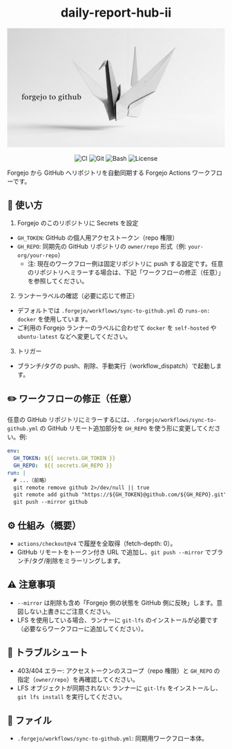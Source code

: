 <div align="center">

<h1>daily-report-hub-ii</h1>

<img src="header.jpg" alt="Forgejo to GitHub mirror workflow" width="720" />

<p>
  <img alt="CI" src="https://img.shields.io/badge/CI-Forgejo_Actions-2185D0?logo=githubactions&logoColor=white" />
  <img alt="Git" src="https://img.shields.io/badge/Git-mirror-orange?logo=git&logoColor=white" />
  <img alt="Bash" src="https://img.shields.io/badge/Shell-bash-4EAA25?logo=gnubash&logoColor=white" />
  <img alt="License" src="https://img.shields.io/badge/License-MIT-lightgrey" />
  <!-- 上記バッジは必要に応じて調整してください -->
  
</p>

</div>

Forgejo から GitHub へリポジトリを自動同期する Forgejo Actions ワークフローです。

## 🚀 使い方

1) Forgejo のこのリポジトリに Secrets を設定

- `GH_TOKEN`: GitHub の個人用アクセストークン（repo 権限）
- `GH_REPO`: 同期先の GitHub リポジトリの `owner/repo` 形式（例: `your-org/your-repo`）
  - 注: 現在のワークフロー例は固定リポジトリに push する設定です。任意のリポジトリへミラーする場合は、下記「ワークフローの修正（任意）」を参照してください。

2) ランナーラベルの確認（必要に応じて修正）

- デフォルトでは `.forgejo/workflows/sync-to-github.yml` の `runs-on: docker` を使用しています。
- ご利用の Forgejo ランナーのラベルに合わせて `docker` を `self-hosted` や `ubuntu-latest` などへ変更してください。

3) トリガー

- ブランチ/タグの push、削除、手動実行（workflow_dispatch）で起動します。

## ✏️ ワークフローの修正（任意）

任意の GitHub リポジトリにミラーするには、`.forgejo/workflows/sync-to-github.yml` の GitHub リモート追加部分を `GH_REPO` を使う形に変更してください。例:

```yaml
env:
  GH_TOKEN: ${{ secrets.GH_TOKEN }}
  GH_REPO:  ${{ secrets.GH_REPO }}
run: |
  # ...（前略）
  git remote remove github 2>/dev/null || true
  git remote add github "https://${GH_TOKEN}@github.com/${GH_REPO}.git"
  git push --mirror github
```

## ⚙️ 仕組み（概要）

- `actions/checkout@v4` で履歴を全取得（fetch-depth: 0）。
- GitHub リモートをトークン付き URL で追加し、`git push --mirror` でブランチ/タグ/削除をミラーリングします。

## ⚠️ 注意事項

- `--mirror` は削除も含め「Forgejo 側の状態を GitHub 側に反映」します。意図しない上書きにご注意ください。
- LFS を使用している場合、ランナーに `git-lfs` のインストールが必要です（必要ならワークフローに追加してください）。

## 🧩 トラブルシュート

- 403/404 エラー: アクセストークンのスコープ（repo 権限）と `GH_REPO` の指定（`owner/repo`）を再確認してください。
- LFS オブジェクトが同期されない: ランナーに `git-lfs` をインストールし、`git lfs install` を実行してください。

## 📄 ファイル

- `.forgejo/workflows/sync-to-github.yml`: 同期用ワークフロー本体。
